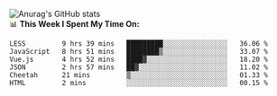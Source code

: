 
![Anurag's GitHub stats](https://github-readme-stats.vercel.app/api?username=supergczh&show_icons=true&theme=radical)
<br />
📊 **This Week I Spent My Time On:**

<!--START_SECTION:waka-->

```text
LESS         9 hrs 39 mins   █████████░░░░░░░░░░░░░░░░   36.06 %
JavaScript   8 hrs 51 mins   ████████▒░░░░░░░░░░░░░░░░   33.07 %
Vue.js       4 hrs 52 mins   ████▓░░░░░░░░░░░░░░░░░░░░   18.20 %
JSON         2 hrs 57 mins   ██▓░░░░░░░░░░░░░░░░░░░░░░   11.02 %
Cheetah      21 mins         ▒░░░░░░░░░░░░░░░░░░░░░░░░   01.33 %
HTML         2 mins          ░░░░░░░░░░░░░░░░░░░░░░░░░   00.15 %
```

<!--END_SECTION:waka-->
